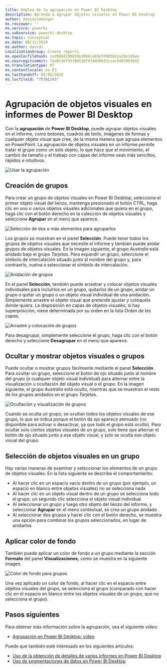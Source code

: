 ```yaml
---
title: Empleo de la agrupación en Power BI Desktop
description: Aprenda a agrupar objetos visuales en Power BI Desktop
author: davidiseminger
ms.reviewer: ''
ms.service: powerbi
ms.subservice: powerbi-desktop
ms.topic: conceptual
ms.date: 08/12/2019
ms.author: davidi
LocalizationGroup: Create reports
ms.openlocfilehash: ced98b8290059b3098ce83efdd05bb2a20e2d5ee
ms.sourcegitcommit: 7aa0136f93f88516f97ddd8031ccac5d07863b92
ms.translationtype: HT
ms.contentlocale: es-ES
ms.lasthandoff: 05/05/2020
ms.locfileid: "75761143"
---
```

# <a name="group-visuals-in-power-bi-desktop-reports"></a>Agrupación de objetos visuales en informes de Power BI Desktop
Con la **agrupación** de **Power BI Desktop**, puede agrupar objetos visuales en el informe, como botones, cuadros de texto, imágenes de formas y cualquier objeto visual que cree, de la misma manera que agrupa elementos en PowerPoint. La agrupación de objetos visuales en un informe permite tratar el grupo como un solo objeto, lo que hace que el movimiento, el cambio de tamaño y el trabajo con capas del informe sean más sencillos, rápidos e intuitivos.

![Usar la agrupación](media/desktop-grouping-visuals/grouping-visuals-01.png)


## <a name="creating-groups"></a>Creación de grupos

Para crear un grupo de objetos visuales en Power BI Desktop, seleccione el primer objeto visual del lienzo, mantenga presionado el botón CTRL, haga clic en uno o varios objetos visuales adicionales que quiera en el grupo, haga clic con el botón derecho en la colección de objetos visuales y seleccione **Agrupar** en el menú que aparece.

![Selección de dos o más elementos para agruparlos](media/desktop-grouping-visuals/grouping-visuals-02.png)

Los grupos se muestran en el panel **Selección**. Puede tener todos los grupos de objetos visuales que necesite el informe y también puede anidar grupos de objetos visuales. En la imagen siguiente, el grupo *Australia* está anidado bajo el grupo *Tarjetas*. Para expandir un grupo, seleccione el símbolo de intercalación situado junto al nombre del grupo y, para contraerlo, vuelva a seleccionar el símbolo de intercalación. 

![Anidación de grupos](media/desktop-grouping-visuals/grouping-visuals-03.png)

En el panel **Selección**, también puede arrastrar y colocar objetos visuales individuales para incluirlos en un grupo, quitarlos de un grupo, anidar un grupo o quitar un grupo o un objeto visual individual de una anidación. Simplemente arrastre el objeto visual que pretende ajustar y colóquelo donde quiera. La disposición en capas de objetos visuales, si hay superposición, viene determinada por su orden en la lista *Orden de las capas*.

![Arrastre y colocación de grupos](media/desktop-grouping-visuals/grouping-visuals-04.png)

Para desagrupar, simplemente seleccione el grupo, haga clic con el botón derecho y seleccione **Desagrupar** en el menú que aparece.

## <a name="hide-and-show-visuals-or-groups"></a>Ocultar y mostrar objetos visuales o grupos

Puede ocultar o mostrar grupos fácilmente mediante el panel **Selección**. Para ocultar un grupo, seleccione el botón de ojo situado junto al nombre del grupo (o cualquier objeto visual individual) para alternar entre la visualización u ocultación del objeto visual o el grupo. En la imagen siguiente, el grupo *Australia* está oculto, mientras que se muestran el resto de los grupos anidados en el grupo *Tarjetas*.


![Ocultación y visualización de grupos](media/desktop-grouping-visuals/grouping-visuals-05.png)

Cuando se oculta un grupo, se ocultan todos los objetos visuales de ese grupo, lo que se indica porque el botón de ojo aparece atenuado (no disponible para activar o desactivar, ya que todo el grupo está oculto). Para ocultar solo ciertos objetos visuales de un grupo, solo tiene que alternar el botón de ojo situado junto a ese objeto visual, y solo se oculta ese objeto visual del grupo.

## <a name="selecting-visuals-within-a-group"></a>Selección de objetos visuales en un grupo

Hay varias maneras de examinar y seleccionar los elementos de un grupo de objetos visuales. En la lista siguiente se describe el comportamiento:

* Al hacer clic en un espacio vacío dentro de un grupo (por ejemplo, un espacio en blanco entre objetos visuales) no se selecciona nada
* Al hacer clic en un objeto visual dentro de un grupo se selecciona todo el grupo, un segundo clic selecciona el objeto visual individual
* Al seleccionar un grupo y luego otro objeto del lienzo del informe, y seleccionar **Agrupar** en el menú contextual, se crea un grupo anidado
* Al seleccionar dos grupos y hacer clic con el botón derecho, se muestra una opción para combinar los grupos seleccionados, en lugar de anidarlos

## <a name="apply-background-color"></a>Aplicar color de fondo

También puede aplicar un color de fondo a un grupo mediante la sección **Formato** del panel **Visualizaciones**, como se muestra en la siguiente imagen. 

![Color de fondo para grupos](media/desktop-grouping-visuals/grouping-visuals-06.png)

Una vez aplicado un color de fondo, al hacer clic en el espacio entre objetos visuales del grupo, se selecciona el grupo (comparado con hacer clic en el espacio en blanco entre los objetos visuales de un grupo, que no selecciona el grupo). 


## <a name="next-steps"></a>Pasos siguientes
Para obtener más información sobre la agrupación, vea el siguiente vídeo:

* [Agrupación en Power BI Desktop: vídeo](https://youtu.be/sf4n7VXoQHY?t=10)

Puede que también esté interesado en los siguientes artículos:

* [Uso de la obtención de detalles de varios informes en Power BI Desktop](desktop-cross-report-drill-through.md)
* [Uso de segmentaciones de datos en Power BI Desktop](visuals/power-bi-visualization-slicers.md)

